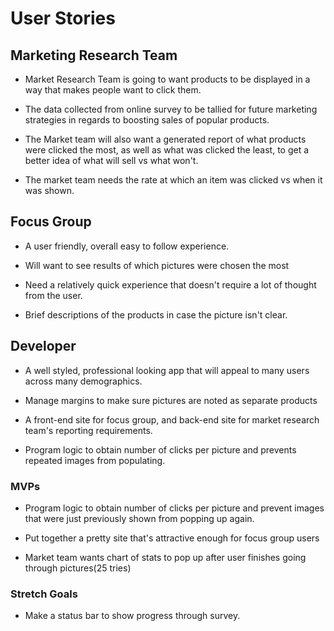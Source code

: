 # User Stories

## Marketing Research Team

- Market Research Team is going to want products to be displayed in a way that makes people want to click them.  

- The data collected from online survey to be tallied for future marketing strategies in regards to boosting sales of popular products.

- The Market team will also want a generated report of what products were clicked the most, as well as what was clicked the least, to get a better idea of what will sell vs what won't.

- The market team needs the rate at which an item was clicked vs when it was shown.

## Focus Group

- A user friendly, overall easy to follow experience.

- Will want to see results of which pictures were chosen the most

- Need a relatively quick experience that doesn't require a lot of thought from the user.

- Brief descriptions of the products in case the picture isn't clear.

## Developer

- A well styled, professional looking app that will appeal to many users across many demographics.

- Manage margins to make sure pictures are noted as separate products

- A front-end site for focus group, and back-end site for market research team's reporting requirements.

- Program logic to obtain number of clicks per picture and prevents repeated images from populating.

### MVPs

- Program logic to obtain number of clicks per picture and prevent images that were just previously shown from popping up again.

- Put together a pretty site that's attractive enough for focus group users

- Market team wants chart of stats to pop up after user finishes going through pictures(25 tries)

### Stretch Goals

- Make a status bar to show progress through survey.

